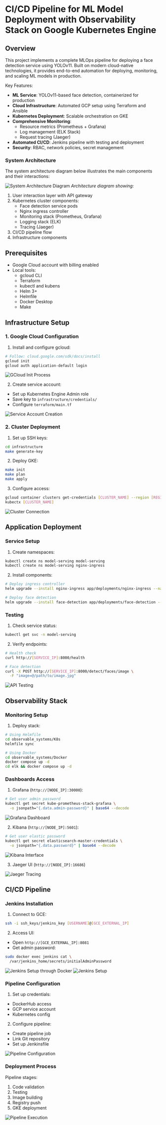 # CI/CD Pipeline for ML Model Deployment with Observability Stack on Google Kubernetes Engine

## Overview
This project implements a complete MLOps pipeline for deploying a face detection service using YOLOv11. Built on modern cloud-native technologies, it provides end-to-end automation for deploying, monitoring, and scaling ML models in production.

Key Features:
- **ML Service**: YOLOv11-based face detection, containerized for production
- **Cloud Infrastructure**: Automated GCP setup using Terraform and Ansible
- **Kubernetes Deployment**: Scalable orchestration on GKE
- **Comprehensive Monitoring**: 
  - Resource metrics (Prometheus + Grafana)
  - Log management (ELK Stack)
  - Request tracing (Jaeger)
- **Automated CI/CD**: Jenkins pipeline with testing and deployment
- **Security**: RBAC, network policies, secret management

### System Architecture
The system architecture diagram below illustrates the main components and their interactions:

![System Architecture Diagram](images/architecture.jpg)
*Architecture diagram showing:*
1. User interaction layer with API gateway
2. Kubernetes cluster components:
   - Face detection service pods
   - Nginx ingress controller
   - Monitoring stack (Prometheus, Grafana)
   - Logging stack (ELK)
   - Tracing (Jaeger)
3. CI/CD pipeline flow
4. Infrastructure components

## Prerequisites
- Google Cloud account with billing enabled
- Local tools:
  - gcloud CLI
  - Terraform 
  - kubectl and kubens
  - Helm 3+
  - Helmfile
  - Docker Desktop
  - Make

## Infrastructure Setup

### 1. Google Cloud Configuration

1. Install and configure gcloud:
```bash
# Follow: cloud.google.com/sdk/docs/install
gcloud init
gcloud auth application-default login
```

![GCloud Init Process](images/gcloud-init.gif)

2. Create service account:
- Set up Kubernetes Engine Admin role
- Save key to `infrastructure/credentials/`
- Configure `terraform/main.tf`

![Service Account Creation](images/service-account-creation.gif)

### 2. Cluster Deployment

1. Set up SSH keys:
```bash
cd infrastructure
make generate-key
```

2. Deploy GKE:
```bash
make init
make plan
make apply
```

3. Configure access:
```bash
gcloud container clusters get-credentials [CLUSTER_NAME] --region [REGION]
kubectx [CLUSTER_NAME]
```

![Cluster Connection](images/cluster-connection.gif)

## Application Deployment

### Service Setup

1. Create namespaces:
```bash
kubectl create ns model-serving model-serving
kubectl create ns model-serving nginx-ingress
```

2. Install components:
```bash
# Deploy ingress controller
helm upgrade --install nginx-ingress app/deployments/nginx-ingress --namespace nginx-ingress 

# Deploy face detection
helm upgrade --install face-detection app/deployments/face-detection --namespace model-serving
```

### Testing

1. Check service status:
```bash
kubectl get svc -n model-serving
```

2. Verify endpoints:
```bash
# Health check
curl http://[SERVICE_IP]:8000/health

# Face detection
curl -X POST http://[SERVICE_IP]:8000/detect/faces/image \
  -F "image=@/path/to/image.jpg"
```

![API Testing](images/api-testing.gif)

## Observability Stack

### Monitoring Setup

1. Deploy stack:
```bash
# Using Helmfile
cd observable_systems/K8s
helmfile sync

# Using Docker
cd observable_systems/Docker
docker compose up -d
cd elk && docker compose up -d
```

### Dashboards Access

1. Grafana (`http://[NODE_IP]:30000`):
```bash
# Get user admin password
kubectl get secret kube-prometheus-stack-grafana \
  -o jsonpath="{.data.admin-password}" | base64 --decode
```

![Grafana Dashboard](images/grafana-dashboard.png)

2. Kibana (`http://[NODE_IP]:5601`):
```bash
# Get user elastic password
kubectl get secret elasticsearch-master-credentials \
  -o jsonpath="{.data.password}" | base64 --decode
```

![Kibana Interface](images/kibana-interface.png)

3. Jaeger UI (`http://[NODE_IP]:16686`)

![Jaeger Tracing](images/jaeger-tracing.png)

## CI/CD Pipeline

### Jenkins Installation

1. Connect to GCE:
```bash
ssh -i ssh_keys/jenkins_key [USERNAME]@[GCE_EXTERNAL_IP]
```

2. Access UI:
- Open `http://[GCE_EXTERNAL_IP]:8081`
- Get admin password:
```bash
sudo docker exec jenkins cat \
  /var/jenkins_home/secrets/initialAdminPassword
```

![Jenkins Setup through Docker](images/jenkins-docker-setup.gif)
![Jenkins Setup](images/jenkins-setup.gif)

### Pipeline Configuration

1. Set up credentials:
- DockerHub access
- GCP service account
- Kubernetes config

2. Configure pipeline:
- Create pipeline job
- Link Git repository
- Set up Jenkinsfile

![Pipeline Configuration](images/pipeline-config.gif)

### Deployment Process

Pipeline stages:
1. Code validation
2. Testing
3. Image building
4. Registry push
5. GKE deployment

![Pipeline Execution](images/pipeline-execution.png)